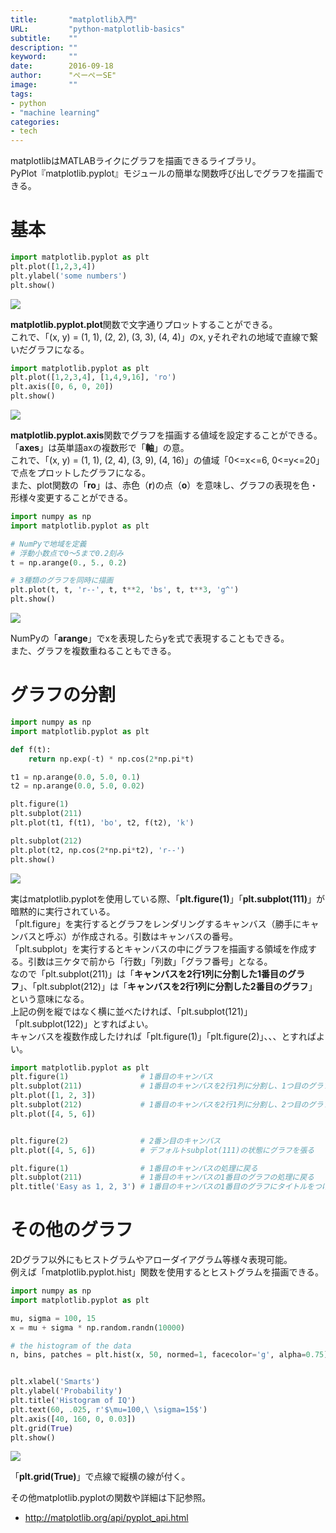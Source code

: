 ```yaml
---
title:       "matplotlib入門"
URL:         "python-matplotlib-basics"
subtitle:    ""
description: ""
keyword:     ""
date:        2016-09-18
author:      "ぺーぺーSE"
image:       ""
tags:
- python
- "machine learning"
categories:
- tech
---
```


matplotlibはMATLABライクにグラフを描画できるライブラリ。  
PyPlot『matplotlib.pyplot』モジュールの簡単な関数呼び出しでグラフを描画できる。

<!--more-->

# 基本

```python
import matplotlib.pyplot as plt
plt.plot([1,2,3,4])
plt.ylabel('some numbers')
plt.show()
```
<img src='http://matplotlib.org/pyplots/pyplot_simple.png' />

**matplotlib.pyplot.plot**関数で文字通りプロットすることができる。  
これで、「(x, y) = (1, 1), (2, 2), (3, 3), (4, 4)」のx, yそれぞれの地域で直線で繋いだグラフになる。

```python
import matplotlib.pyplot as plt
plt.plot([1,2,3,4], [1,4,9,16], 'ro')
plt.axis([0, 6, 0, 20])
plt.show()
```

<img src='http://matplotlib.org/pyplots/pyplot_formatstr.png' />

**matplotlib.pyplot.axis**関数でグラフを描画する値域を設定することができる。「**axes**」は英単語axの複数形で「**軸**」の意。  
これで、「(x, y) = (1, 1), (2, 4), (3, 9), (4, 16)」の値域「0<=x<=6, 0<=y<=20」で点をプロットしたグラフになる。  
また、plot関数の「**ro**」は、赤色（**r**)の点（**o**）を意味し、グラフの表現を色・形様々変更することができる。

```python
import numpy as np
import matplotlib.pyplot as plt

# NumPyで地域を定義
# 浮動小数点で0～5まで0.2刻み
t = np.arange(0., 5., 0.2)

# 3種類のグラフを同時に描画
plt.plot(t, t, 'r--', t, t**2, 'bs', t, t**3, 'g^')
plt.show()
```

<img src='http://matplotlib.org/pyplots/pyplot_three.png' />

NumPyの「**arange**」でxを表現したらyを式で表現することもできる。  
また、グラフを複数重ねることもできる。

# グラフの分割

```python
import numpy as np
import matplotlib.pyplot as plt

def f(t):
    return np.exp(-t) * np.cos(2*np.pi*t)

t1 = np.arange(0.0, 5.0, 0.1)
t2 = np.arange(0.0, 5.0, 0.02)

plt.figure(1)
plt.subplot(211)
plt.plot(t1, f(t1), 'bo', t2, f(t2), 'k')

plt.subplot(212)
plt.plot(t2, np.cos(2*np.pi*t2), 'r--')
plt.show()
```

<img src='http://matplotlib.org/pyplots/pyplot_two_subplots.png' />

実はmatplotlib.pyplotを使用している際、「**plt.figure(1)**」「**plt.subplot(111)**」が暗黙的に実行されている。  
「plt.figure」を実行するとグラフをレンダリングするキャンバス（勝手にキャンバスと呼ぶ）が作成される。引数はキャンバスの番号。  
「plt.subplot」を実行するとキャンバスの中にグラフを描画する領域を作成する。引数は三ケタで前から「行数」「列数」「グラフ番号」となる。  
なので「plt.subplot(211)」は「**キャンバスを2行1列に分割した1番目のグラフ**」、「plt.subplot(212)」は「**キャンバスを2行1列に分割した2番目のグラフ**」という意味になる。  
上記の例を縦ではなく横に並べたければ、「plt.subplot(121)」「plt.subplot(122)」とすればよい。  
キャンバスを複数作成したければ「plt.figure(1)」「plt.figure(2)」、、、とすればよい。

```python
import matplotlib.pyplot as plt
plt.figure(1)                # 1番目のキャンバス
plt.subplot(211)             # 1番目のキャンバスを2行1列に分割し、1つ目のグラフを張る
plt.plot([1, 2, 3])
plt.subplot(212)             # 1番目のキャンバスを2行1列に分割し、2つ目のグラフを張る
plt.plot([4, 5, 6])


plt.figure(2)                # 2番ン目のキャンバス
plt.plot([4, 5, 6])          # デフォルトsubplot(111)の状態にグラフを張る

plt.figure(1)                # 1番目のキャンバスの処理に戻る
plt.subplot(211)             # 1番目のキャンバスの1番目のグラフの処理に戻る
plt.title('Easy as 1, 2, 3') # 1番目のキャンバスの1番目のグラフにタイトルをつける
```

# その他のグラフ

2Dグラフ以外にもヒストグラムやアローダイアグラム等様々表現可能。  
例えば「matplotlib.pyplot.hist」関数を使用するとヒストグラムを描画できる。

```python
import numpy as np
import matplotlib.pyplot as plt

mu, sigma = 100, 15
x = mu + sigma * np.random.randn(10000)

# the histogram of the data
n, bins, patches = plt.hist(x, 50, normed=1, facecolor='g', alpha=0.75)


plt.xlabel('Smarts')
plt.ylabel('Probability')
plt.title('Histogram of IQ')
plt.text(60, .025, r'$\mu=100,\ \sigma=15$')
plt.axis([40, 160, 0, 0.03])
plt.grid(True)
plt.show()
```

<img src='http://matplotlib.org/pyplots/pyplot_text.png' />

「**plt.grid(True)**」で点線で縦横の線が付く。

その他matplotlib.pyplotの関数や詳細は下記参照。

- http://matplotlib.org/api/pyplot_api.html